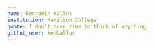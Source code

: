 ```yaml
---
name: Benjamin Kallus
institution: Hamilton College
quote: I don't have time to think of anything.
github_user: kenballus
---
```

